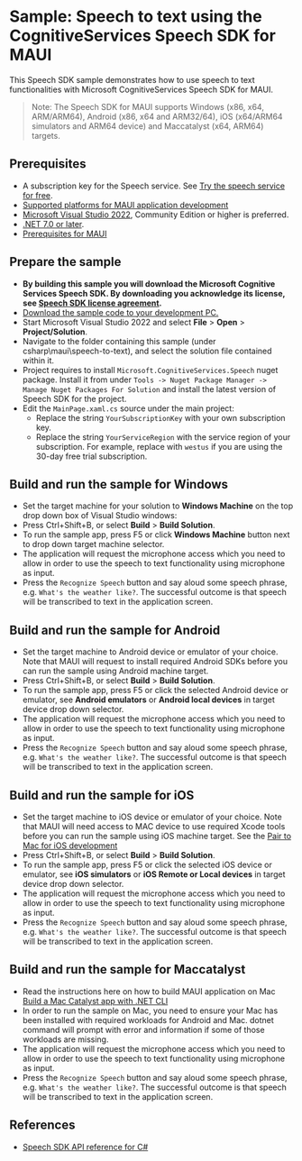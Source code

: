 # Sample: Speech to text using the CognitiveServices Speech SDK for MAUI

This Speech SDK sample demonstrates how to use speech to text functionalities with Microsoft CognitiveServices Speech SDK for MAUI.

> Note:
> The Speech SDK for MAUI supports Windows (x86, x64, ARM/ARM64), Android (x86, x64 and ARM32/64), iOS (x64/ARM64 simulators and ARM64 device) and Maccatalyst (x64, ARM64) targets.

## Prerequisites

* A subscription key for the Speech service. See [Try the speech service for free](https://docs.microsoft.com/azure/cognitive-services/speech-service/get-started).
* [Supported platforms for MAUI application development](https://learn.microsoft.com/en-us/dotnet/maui/supported-platforms?view=net-maui-7.0)
* [Microsoft Visual Studio 2022](https://www.visualstudio.com/), Community Edition or higher is preferred.
* [.NET 7.0 or later](https://learn.microsoft.com/en-us/dotnet/core/install/windows?tabs=net70).
* [Prerequisites for MAUI](https://learn.microsoft.com/en-us/dotnet/maui/get-started/installation?view=net-maui-7.0&tabs=vswin)

## Prepare the sample

* **By building this sample you will download the Microsoft Cognitive Services Speech SDK. By downloading you acknowledge its license, see [Speech SDK license agreement](https://aka.ms/csspeech/license).**
* [Download the sample code to your development PC.](/README.md#get-the-samples)
* Start Microsoft Visual Studio 2022 and select **File** \> **Open** \> **Project/Solution**.
* Navigate to the folder containing this sample (under csharp\maui\speech-to-text), and select the solution file contained within it.
* Project requires to install `Microsoft.CognitiveServices.Speech` nuget package. Install it from under `Tools -> Nuget Package Manager -> Manage Nuget Packages For Solution` and install the latest version of Speech SDK for the project.
* Edit the `MainPage.xaml.cs` source under the main project:
  * Replace the string `YourSubscriptionKey` with your own subscription key.
  * Replace the string `YourServiceRegion` with the service region of your subscription.
    For example, replace with `westus` if you are using the 30-day free trial subscription.

## Build and run the sample for Windows
* Set the target machine for your solution to **Windows Machine** on the top drop down box of Visual Studio windows:
* Press Ctrl+Shift+B, or select **Build** \> **Build Solution**.
* To run the sample app, press F5 or click **Windows Machine** button next to drop down target machine selector.
* The application will request the microphone access which you need to allow in order to use the speech to text functionality using microphone as input.
* Press the `Recognize Speech` button and say aloud some speech phrase, e.g. `What's the weather like?`. The successful outcome 
  is that speech will be transcribed to text in the application screen.

## Build and run the sample for Android
* Set the target machine to Android device or emulator of your choice. Note that MAUI will request to install required Android SDKs before you can run the sample using Android machine target.
* Press Ctrl+Shift+B, or select **Build** \> **Build Solution**.
* To run the sample app, press F5 or click the selected Android device or emulator, see **Android emulators** or **Android local devices** in target device drop down selector.
* The application will request the microphone access which you need to allow in order to use the speech to text functionality using microphone as input.
* Press the `Recognize Speech` button and say aloud some speech phrase, e.g. `What's the weather like?`. The successful outcome 
  is that speech will be transcribed to text in the application screen.

## Build and run the sample for iOS
* Set the target machine to iOS device or emulator of your choice. Note that MAUI will need access to MAC device to use required Xcode tools before you can run the sample using iOS machine target. See the [Pair to Mac for iOS development](https://learn.microsoft.com/en-us/dotnet/maui/ios/pair-to-mac?view=net-maui-7.0)
* Press Ctrl+Shift+B, or select **Build** \> **Build Solution**.
* To run the sample app, press F5 or click the selected iOS device or emulator, see **iOS simulators** or **iOS Remote or Local devices** in target device drop down selector.
* The application will request the microphone access which you need to allow in order to use the speech to text functionality using microphone as input.
* Press the `Recognize Speech` button and say aloud some speech phrase, e.g. `What's the weather like?`. The successful outcome 
  is that speech will be transcribed to text in the application screen.

## Build and run the sample for Maccatalyst
* Read the instructions here on how to build MAUI application on Mac [Build a Mac Catalyst app with .NET CLI](https://learn.microsoft.com/en-us/dotnet/maui/macos/cli?view=net-maui-7.0)
* In order to run the sample on Mac, you need to ensure your Mac has been installed with required workloads for Android and Mac.
  dotnet command will prompt with error and information if some of those workloads are missing.
* The application will request the microphone access which you need to allow in order to use the speech to text functionality using microphone as input.
* Press the `Recognize Speech` button and say aloud some speech phrase, e.g. `What's the weather like?`. The successful outcome 
  is that speech will be transcribed to text in the application screen.

## References

* [Speech SDK API reference for C#](https://aka.ms/csspeech/csharpref)
